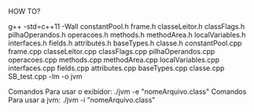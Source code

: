 HOW TO?

g++ -std=c++11 -Wall constantPool.h frame.h classeLeitor.h classFlags.h pilhaOperandos.h operacoes.h methods.h methodArea.h localVariables.h interfaces.h fields.h attributes.h baseTypes.h classe.h constantPool.cpp frame.cpp classeLeitor.cpp classFlags.cpp pilhaOperandos.cpp operacoes.cpp methods.cpp methodArea.cpp localVariables.cpp interfaces.cpp fields.cpp attributes.cpp baseTypes.cpp classe.cpp SB_test.cpp -lm -o jvm

Comandos Para usar o exibidor: ./jvm -e "nomeArquivo.class"
Comandos Para usar a jvm: ./jvm -i "nomeArquivo.class"
